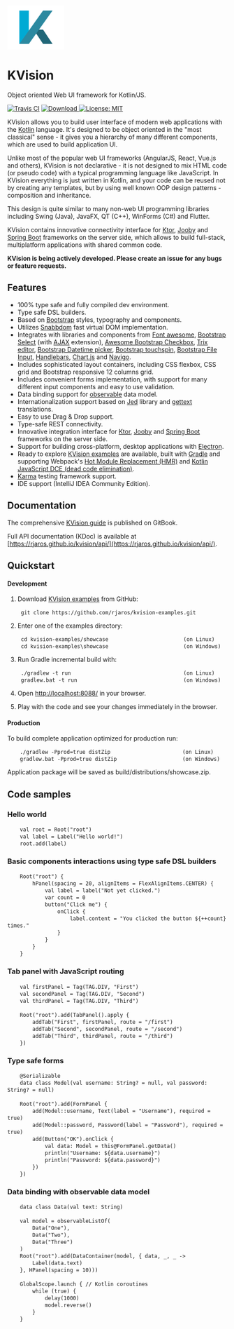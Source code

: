 ![KVision Logo](graphics/kvision-logo.png?raw=true "KVision")
# KVision

Object oriented Web UI framework for Kotlin/JS.

[![Travis CI](https://travis-ci.com/rjaros/kvision.svg?branch=master)](https://travis-ci.com/rjaros/kvision)
[![Download](https://api.bintray.com/packages/rjaros/kotlin/kvision/images/download.svg) ](https://bintray.com/rjaros/kotlin/kvision/_latestVersion)
[![License: MIT](https://img.shields.io/badge/License-MIT-yellow.svg)](https://opensource.org/licenses/MIT)

KVision allows you to build user interface of modern web applications with the [Kotlin](https://kotlinlang.org) language.
It's designed to be object oriented in the "most classical" sense - it gives you a hierarchy of many different components,
which are used to build application UI.

Unlike most of the popular web UI frameworks (AngularJS, React, Vue.js and others),
KVision is not declarative - it is not designed to mix HTML code (or pseudo code) with a typical
programming language like JavaScript. In KVision everything is just written in Kotlin, and your code can be reused not by creating any templates,
but by using well known OOP design patterns - composition and inheritance.

This design is quite similar to many non-web UI programming libraries including Swing (Java), JavaFX, QT (C++), WinForms (C#) and Flutter.

KVision contains innovative connectivity interface for [Ktor](https://ktor.io/), [Jooby](https://jooby.org) and [Spring Boot](https://spring.io/projects/spring-boot) frameworks on the server side, which
allows to build full-stack, multiplatform applications with shared common code.

**KVision is being actively developed. Please create an issue for any bugs or feature requests.**

## Features

- 100% type safe and fully compiled dev environment.
- Type safe DSL builders.
- Based on [Bootstrap](https://getbootstrap.com/) styles, typography and components.
- Utilizes [Snabbdom](https://github.com/snabbdom/snabbdom) fast virtual DOM implementation.
- Integrates with libraries and components from [Font awesome](https://fontawesome.com/), [Bootstrap Select](https://github.com/silviomoreto/bootstrap-select) (with [AJAX](https://github.com/truckingsim/Ajax-Bootstrap-Select) extension),
[Awesome Bootstrap Checkbox](https://github.com/flatlogic/awesome-bootstrap-checkbox), [Trix editor](https://trix-editor.org/), [Bootstrap Datetime picker](https://github.com/smalot/bootstrap-datetimepicker), 
[Bootstrap touchspin](https://github.com/istvan-ujjmeszaros/bootstrap-touchspin), [Bootstrap File Input](http://plugins.krajee.com/file-input),
 [Handlebars](http://handlebarsjs.com/), [Chart.js](https://www.chartjs.org/) and [Navigo](https://github.com/krasimir/navigo).
- Includes sophisticated layout containers, including CSS flexbox, CSS grid and Bootstrap responsive 12 columns grid.
- Includes convenient forms implementation, with support for many different input components and easy to use validation.
- Data binding support for [observable](https://github.com/rjaros/kotlin-observable-js) data model.
- Internationalization support based on [Jed](http://messageformat.github.io/Jed/) library and [gettext](https://www.gnu.org/software/gettext/) translations. 
- Easy to use Drag & Drop support.
- Type-safe REST connectivity.
- Innovative integration interface for [Ktor](https://ktor.io), [Jooby](https://jooby.org) and [Spring Boot](https://spring.io/projects/spring-boot) frameworks on the server side.
- Support for building cross-platform, desktop applications with [Electron](https://electronjs.org).
- Ready to explore [KVision examples](https://github.com/rjaros/kvision-examples) are available,
built with [Gradle](https://gradle.org/) and supporting Webpack's [Hot Module Replacement (HMR)](https://webpack.js.org/concepts/hot-module-replacement/) and
[Kotlin JavaScript DCE (dead code elimination)](https://kotlinlang.org/docs/reference/javascript-dce.html).
- [Karma](https://karma-runner.github.io/) testing framework support.
- IDE support (IntelliJ IDEA Community Edition).

## Documentation

The comprehensive [KVision guide](https://kvision.gitbook.io/kvision-guide/) is published on GitBook. 

Full API documentation (KDoc) is available at [https://rjaros.github.io/kvision/api/](https://rjaros.github.io/kvision/api/).


## Quickstart

#### Development

1. Download [KVision examples](https://github.com/rjaros/kvision-examples) from GitHub:

        git clone https://github.com/rjaros/kvision-examples.git
        
2. Enter one of the examples directory:

        cd kvision-examples/showcase                        (on Linux)
        cd kvision-examples\showcase                        (on Windows)

3. Run Gradle incremental build with:

        ./gradlew -t run                                    (on Linux)
        gradlew.bat -t run                                  (on Windows)
        
4. Open [http://localhost:8088/](http://localhost:8088/) in your browser.

5. Play with the code and see your changes immediately in the browser.

#### Production

To build complete application optimized for production run:

        ./gradlew -Pprod=true distZip                       (on Linux)
        gradlew.bat -Pprod=true distZip                     (on Windows)
        
Application package will be saved as build/distributions/showcase.zip.

## Code samples

### Hello world

        val root = Root("root")
        val label = Label("Hello world!")
        root.add(label)

### Basic components interactions using type safe DSL builders

        Root("root") {
            hPanel(spacing = 20, alignItems = FlexAlignItems.CENTER) {
                val label = label("Not yet clicked.")
                var count = 0
                button("Click me") {
                    onClick {
                        label.content = "You clicked the button ${++count} times."
                    }
                }
            }
        }

### Tab panel with JavaScript routing

        val firstPanel = Tag(TAG.DIV, "First")
        val secondPanel = Tag(TAG.DIV, "Second")
        val thirdPanel = Tag(TAG.DIV, "Third")

        Root("root").add(TabPanel().apply {
            addTab("First", firstPanel, route = "/first")
            addTab("Second", secondPanel, route = "/second")
            addTab("Third", thirdPanel, route = "/third")
        })

### Type safe forms

        @Serializable
        data class Model(val username: String? = null, val password: String? = null)

        Root("root").add(FormPanel {
            add(Model::username, Text(label = "Username"), required = true)
            add(Model::password, Password(label = "Password"), required = true)
            add(Button("OK").onClick {
                val data: Model = this@FormPanel.getData()
                println("Username: ${data.username}")
                println("Password: ${data.password}")
            })
        })
        
### Data binding with observable data model

        data class Data(val text: String)
        
        val model = observableListOf(
            Data("One"),
            Data("Two"),
            Data("Three")
        )
        Root("root").add(DataContainer(model, { data, _, _ ->
            Label(data.text)
        }, HPanel(spacing = 10)))

        GlobalScope.launch { // Kotlin coroutines
            while (true) {
                delay(1000)
                model.reverse()
            }
        }

